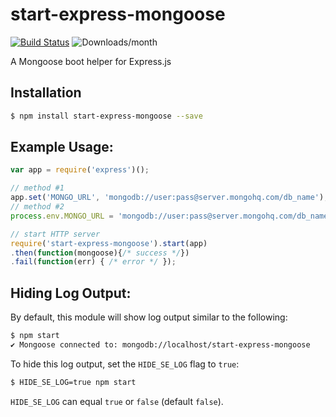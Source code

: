 # start-express-mongoose
[![Build Status](https://travis-ci.org/jpstevens/start-express-mongoose.svg?branch=master)](https://travis-ci.org/jpstevens/start-express-mongoose)
![Downloads/month](http://img.shields.io/npm/dm/start-express-mongoose.svg)

A Mongoose boot helper for Express.js

## Installation

```bash
$ npm install start-express-mongoose --save
```

## Example Usage:

```javascript
var app = require('express')();

// method #1
app.set('MONGO_URL', 'mongodb://user:pass@server.mongohq.com/db_name');
// method #2
process.env.MONGO_URL = 'mongodb://user:pass@server.mongohq.com/db_name';

// start HTTP server
require('start-express-mongoose').start(app)
.then(function(mongoose){/* success */})
.fail(function(err) { /* error */ });
```

## Hiding Log Output:

By default, this module will show log output similar to the following:
```bash
$ npm start
✔ Mongoose connected to: mongodb://localhost/start-express-mongoose
```

To hide this log output, set the `HIDE_SE_LOG` flag to `true`:

```bash
$ HIDE_SE_LOG=true npm start
```

`HIDE_SE_LOG` can equal `true` or `false` (default `false`).
